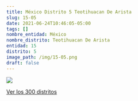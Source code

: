 ```yaml
---
title: México Distrito 5 Teotihuacan De Arista
slug: 15-05
date: 2021-06-24T10:46:05-05:00
tags: []
nombre_entidad: México
nombre_distrito: Teotihuacan De Arista
entidad: 15
distrito: 5
image_path: /img/15-05.png
draft: false
---
```


![](/img/15-05.png)

[Ver los 300 distritos](/docs/elecciones-2021)
